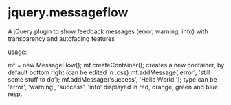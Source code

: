 # jquery.messageflow
A jQuery plugin to show feedback messages (error, warning, info) with transparency and autofading features

usage:

  mf = new MessageFlow();
  mf.createContainer();
     creates a new container, by default bottom right (can be edited in .css)
  mf.addMessage('error', 'still some stuff to do');
  mf.addMessage('success', 'Hello World!');
     type can be 'error', 'warning', 'success', 'info' displayed in red, orange, green and blue resp.
